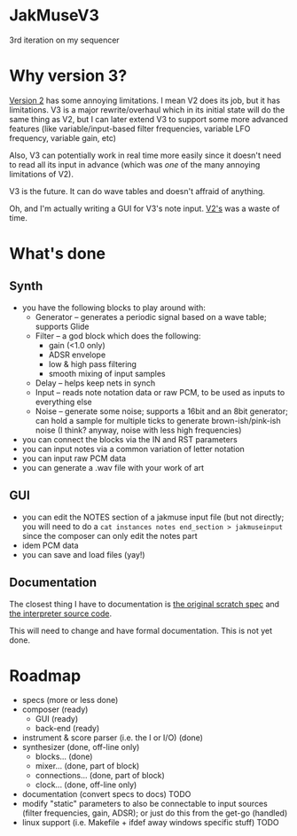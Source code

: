 # JakMuseV3
3rd iteration on my sequencer

Why version 3?
==============

[Version 2](http://github.com/alzwded/JakMuse) has some annoying limitations. I mean V2 does its job, but it has limitations. V3 is a major rewrite/overhaul which in its initial state will do the same thing as V2, but I can later extend V3 to support some more advanced features (like variable/input-based filter frequencies, variable LFO frequency, variable gain, etc)

Also, V3 can potentially work in real time more easily since it doesn't need to read all its input in advance (which was _one_ of the many annoying limitations of V2).

V3 is the future. It can do wave tables and doesn't affraid of anything.

Oh, and I'm actually writing a GUI for V3's note input. [V2's](http://github.com/alzwded/Jakkat) was a waste of time.

What's done
===========

Synth
-----

* you have the following blocks to play around with:
  + Generator – generates a periodic signal based on a wave table; supports Glide
  + Filter – a god block which does the following:
    - gain (<1.0 only)
    - ADSR envelope
    - low & high pass filtering
    - smooth mixing of input samples
  + Delay – helps keep nets in synch
  + Input – reads note notation data or raw PCM, to be used as inputs to everything else
  + Noise – generate some noise; supports a 16bit and an 8bit generator; can hold a sample for multiple ticks to generate brown-ish/pink-ish noise (I think? anyway, noise with less high frequencies)
* you can connect the blocks via the IN and RST parameters
* you can input notes via a common variation of letter notation
* you can input raw PCM data
* you can generate a .wav file with your work of art

GUI
---

* you can edit the NOTES section of a jakmuse input file (but not directly; you will need to do a `cat instances notes end_section > jakmuseinput` since the composer can only edit the notes part
* idem PCM data
* you can save and load files (yay!)

Documentation
-------------

The closest thing I have to documentation is [the original scratch spec](https://github.com/alzwded/JakMuseV3/blob/master/jakmusev3_6.txt) and [the interpreter source code](https://github.com/alzwded/JakMuseV3/blob/master/jakmuse/blocks_interpreter.cpp).

This will need to change and have formal documentation. This is not yet done.

Roadmap
=======

- specs (more or less done)
- composer (ready)
  + GUI (ready)
  + back-end (ready)
- instrument & score parser (i.e. the I or I/O) (done)
- synthesizer (done, off-line only)
  + blocks... (done)
  + mixer... (done, part of block)
  + connections... (done, part of block)
  + clock... (done, off-line only)
- documentation (convert specs to docs) TODO
- modify "static" parameters to also be connectable to input sources (filter frequencies, gain, ADSR); or just do this from the get-go (handled)
- linux support (i.e. Makefile + ifdef away windows specific stuff) TODO
